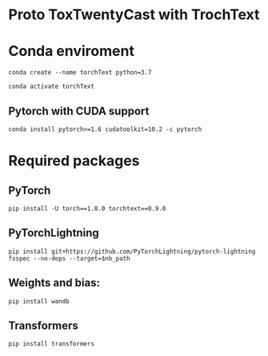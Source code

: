 # Proto ToxTwentyCast with TrochText

# Conda enviroment

`conda create --name torchText python=3.7`

`conda activate torchText `

## Pytorch with CUDA support

`conda install pytorch>=1.6 cudatoolkit=10.2 -c pytorch`

# Required packages


## PyTorch
`pip install -U torch==1.8.0 torchtext==0.9.0`

## PyTorchLightning
`pip install git+https://github.com/PyTorchLightning/pytorch-lightning fsspec --no-deps --target=$nb_path`

## Weights and bias:
`pip install wandb`

## Transformers
`pip install transformers`